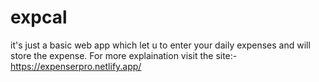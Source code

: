 # expcal
it's just a basic web app which let u to enter your daily expenses and will store the expense.
For more explaination visit the site:- 
https://expenserpro.netlify.app/
